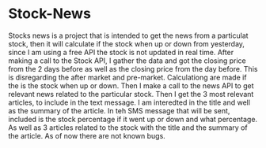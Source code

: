 # Stock-News
Stocks news is a project that is intended to get the news from a particulat stock, then it will calculate if the stock when up or down from yesterday, since I am using a free API the stock is not updated in real time. After making a call to the Stock API, I gather the data and got the closing price from the 2 days before as well as the closing price from the day before. This is disregarding the after market and pre-market. Calculationg are made if the is the stock when up or down. Then I make a call to the news API to get relevant news related to the particular stock. Then I get the 3 most relevant articles, to include in the text message. I am interedted in the title and well as the summary of the article. In teh SMS message that will be sent, included is the stock percentage if it went up or down and what percentage. As well as 3 articles related to the stock with the title and the summary of the article. As of now there are not known bugs. 
